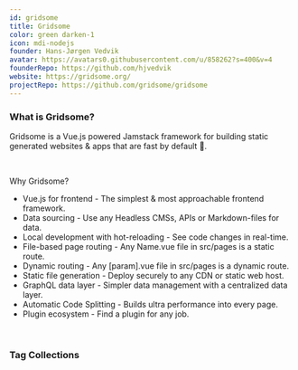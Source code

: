 ```yaml
---
id: gridsome
title: Gridsome
color: green darken-1
icon: mdi-nodejs
founder: Hans-Jørgen Vedvik
avatar: https://avatars0.githubusercontent.com/u/858262?s=400&v=4
founderRepo: https://github.com/hjvedvik
website: https://gridsome.org/
projectRepo: https://github.com/gridsome/gridsome
---
```


### What is Gridsome?

Gridsome is a Vue.js powered Jamstack framework for building static generated websites & apps that are fast by default 🚀.

<br />

Why Gridsome?

- Vue.js for frontend - The simplest & most approachable frontend framework.
- Data sourcing - Use any Headless CMSs, APIs or Markdown-files for data.
- Local development with hot-reloading - See code changes in real-time.
- File-based page routing - Any Name.vue file in src/pages is a static route.
- Dynamic routing - Any [param].vue file in src/pages is a dynamic route.
- Static file generation - Deploy securely to any CDN or static web host.
- GraphQL data layer - Simpler data management with a centralized data layer.
- Automatic Code Splitting - Builds ultra performance into every page.
- Plugin ecosystem - Find a plugin for any job.

<br />

### Tag Collections
